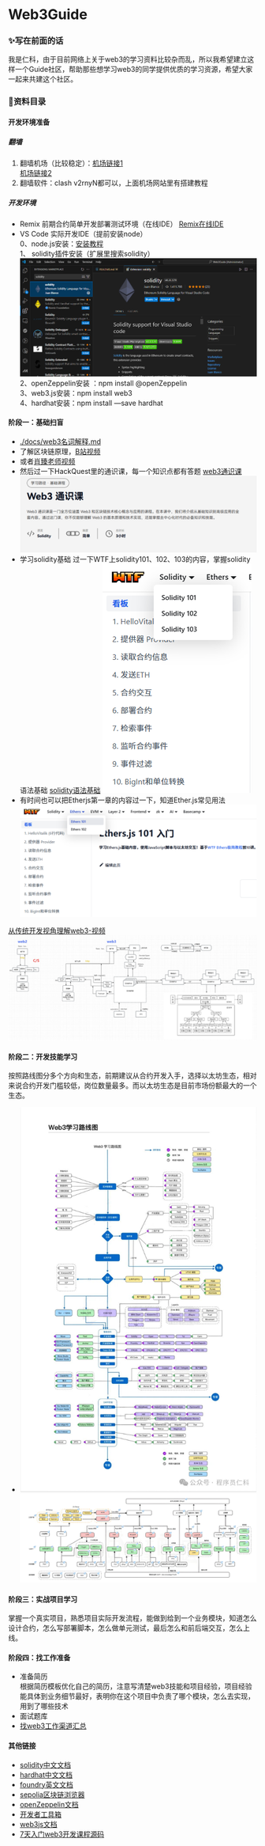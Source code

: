 # Web3Guide
### ✨写在前面的话
我是仁科，由于目前网络上关于web3的学习资料比较杂而乱，所以我希望建立这样一个Guide社区，帮助那些想学习web3的同学提供优质的学习资源，希望大家一起来共建这个社区。

### 📗资料目录
#### 开发环境准备
##### 翻墙
1. 翻墙机场（比较稳定）：[机场链接1](https://user.efcloud1.com)  
[机场链接2](https://inv.easyfastcloud.com/register?aff=tBY213le)
2. 翻墙软件：clash v2rnyN都可以，上面机场网站里有搭建教程
##### 开发环境
- Remix 前期合约简单开发部署测试环境（在线IDE）
[Remix在线IDE](https://remix.ethereum.org/)
- VS Code 实际开发IDE（提前安装node）  
0、node.js安装：[安装教程](https://blog.csdn.net/weixin_42474607/article/details/140769161)  
1、 solidity插件安装（扩展里搜索solidity）  
![image text](https://github.com/renke1993/Web3Guide/blob/main/statics/images/sol.PNG "solidity插件安装")
2、openZeppelin安装 ：npm install @openZeppelin  
3、web3.js安装：npm install web3  
4、hardhat安装：npm install —save hardhat

#### 阶段一：基础扫盲
- [./docs/web3名词解释.md](https://github.com/renke1993/Web3Guide/blob/main/docs/web3%E5%90%8D%E8%AF%8D%E8%A7%A3%E9%87%8A.md)
- 了解区块链原理，[B站视频](https://www.bilibili.com/video/BV1mL411a7jo/?spm_id_from=333.337.search-card.all.click&vd_source=8b9a349785010e7050544b5506fe70c9)
- 或者[肖臻老师视频](https://www.bilibili.com/video/BV1Vt411X7JF/?spm_id_from=333.337.search-card.all.click&vd_source=8b9a349785010e7050544b5506fe70c9)
- 然后过一下HackQuest里的通识课，每一个知识点都有答题
[web3通识课](https://www.hackquest.io/zh/learning-track/bfb79b36-d8cc-44a4-98f4-89ace4c880f1)
![image text](https://github.com/renke1993/Web3Guide/blob/main/statics/images/web3.PNG "web3通识课")
- 学习solidity基础   过一下WTF上solidity101、102、103的内容，掌握solidity语法基础
[solidity语法基础](https://www.wtf.academy/docs/solidity-101/)
![image text](https://github.com/renke1993/Web3Guide/blob/main/statics/images/wtf-sol.PNG "solidity基础语法")
- 有时间也可以把Etherjs第一章的内容过一下，知道Ether.js常见用法
![image text](https://github.com/renke1993/Web3Guide/blob/main/statics/images/wtf-eth.PNG "Ethers.js")

[从传统开发视角理解web3-视频](https://www.bilibili.com/video/BV1eLSgY7EVp/)
![image text](https://github.com/renke1993/Web3Guide/blob/main/statics/images/web2-web3.PNG "web2类比web3")

#### 阶段二：开发技能学习
按照路线图分多个方向和生态，前期建议从合约开发入手，选择以太坊生态，相对来说合约开发门槛较低，岗位数量最多。而以太坊生态是目前市场份额最大的一个生态。
- ![alt text](image.png)
![image text](https://github.com/renke1993/Web3Guide/blob/main/statics/images/web3-1.jpeg "web3图谱")

#### 阶段三：实战项目学习
掌握一个真实项目，熟悉项目实际开发流程，能做到给到一个业务模块，知道怎么设计合约，怎么写部署脚本，怎么做单元测试，最后怎么和前后端交互，怎么上线。
#### 阶段四：找工作准备
- 准备简历  
根据简历模板优化自己的简历，注意写清楚web3技能和项目经验，项目经验能具体到业务细节最好，表明你在这个项目中负责了哪个模块，怎么去实现，用到了哪些技术
- 面试题库
- [找web3工作渠道汇总](https://mp.weixin.qq.com/s?__biz=MzI3Njg5ODUwNg==&mid=2247484286&idx=1&sn=577cb6b5f8058fae04af5eaf6590f460&chksm=eb6f34dbdc18bdcd9e41d4bd325fbc7517b08dd1b863e0cd4c5486d7f63e3cfec67629211d14&token=2040061635&lang=zh_CN#rd)

#### 其他链接
- [solidity中文文档](https://learnblockchain.cn/docs/solidity/#)
- [hardhat中文文档](https://learnblockchain.cn/docs/hardhat/hardhat-network/)
- [foundry英文文档](https://book.getfoundry.sh/)
- [sepolia区块链浏览器](https://sepolia.etherscan.io/)
- [openZeppelin文档](https://docs.openzeppelin.com/)
- [开发者工具箱](https://chaintool.tech/)
- [web3js文档](https://web3js.readthedocs.io/en/v1.10.0/)
- [7天入门web3开发课程源码](https://github.com/renke1993/MyFirstDapp)
